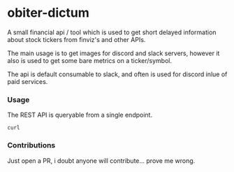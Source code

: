 # obiter-dictum

A small financial api / tool which is used to get short delayed information about stock tickers from finviz's and other APIs. 

The main usage is to get images for discord and slack servers, however it also is used to get some bare metrics on a ticker/symbol. 

The api is default consumable to slack, and often is used for discord inlue of paid services. 

### Usage

The REST API is queryable from a single endpoint. 

``` 
curl 
```

### Contributions

Just open a PR, i doubt anyone will contribute... prove me wrong.
